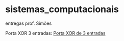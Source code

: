 # sistemas_computacionais
entregas prof. Simões


Porta XOR 3 entradas: 
[Porta XOR de 3 entradas](
https://github.com/luisvlopes/sistemas_computacionais/blob/0fbeb8c64ae442e4d902bac1fa4ca92961ae2806/imagem_2022-07-25_162335076.png)
